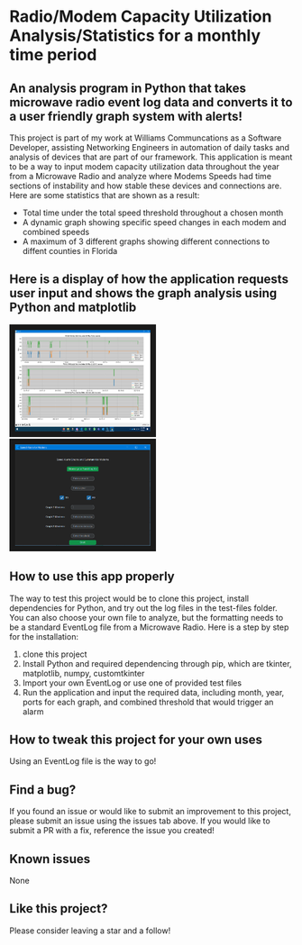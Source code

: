 # Radio/Modem Capacity Utilization Analysis/Statistics for a monthly time period

## An analysis program in Python that takes microwave radio event log data and converts it to a user friendly graph system with alerts!

This project is part of my work at Williams Communcations as a Software Developer, assisting Networking Engineers in automation of daily tasks and analysis of devices that are part of our framework. This application is meant to be a way to input modem capacity utilization data throughout the year from a Microwave Radio and analyze where Modems Speeds had time sections of instability and how stable these devices and connections are. Here are some statistics that are shown as a result:
- Total time under the total speed threshold throughout a chosen month
- A dynamic graph showing specific speed changes in each modem and combined speeds
- A maximum of 3 different graphs showing different connections to diffent counties in Florida

## Here is a display of how the application requests user input and shows the graph analysis using Python and matplotlib

<img src="/demo_content/pic1.PNG" alt="Watch the series" width="240" height="180" border="10" />
<img src="/demo_content/pic2.PNG" alt="Watch the series" width="240" height="180" border="10" />
</a>

## How to use this app properly

The way to test this project would be to clone this project, install dependencies for Python, and try out the log files in the test-files folder. You can also choose your own file to analyze, but the formatting needs to be a standard EventLog file from a Microwave Radio. Here is a step by step for the installation:

1. clone this project
2. Install Python and required dependencing through pip, which are tkinter, matplotlib, numpy, customtkinter
3. Import your own EventLog or use one of provided test files
4. Run the application and input the required data, including month, year, ports for each graph, and combined threshold that would trigger an alarm

## How to tweak this project for your own uses

Using an EventLog file is the way to go!

## Find a bug?

If you found an issue or would like to submit an improvement to this project, please submit an issue using the issues tab above. If you would like to submit a PR with a fix, reference the issue you created!

## Known issues

None

## Like this project?

Please consider leaving a star and a follow!